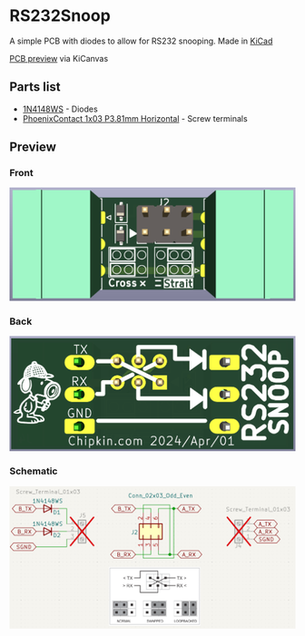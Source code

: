 # RS232Snoop

A simple PCB with diodes to allow for RS232 snooping. Made in [KiCad](https://docs.kicad.org/)

[PCB preview](https://kicanvas.org/?github=https://github.com/funvill/RS232Snoop/tree/main/hardware) via KiCanvas

## Parts list

- [1N4148WS](https://www.digikey.com/en/products/detail/onsemi/1N4148WS/1873805?msockid=20aab5989895639f2f81a754992c6286) - Diodes
- [PhoenixContact 1x03 P3.81mm Horizontal](https://www.digikey.com/en/products/detail/phoenix-contact/1803280/260575) - Screw terminals

## Preview

### Front

![Preview-front](https://github.com/funvill/RS232Snoop/blob/main/top_3d.png?raw=true)

### Back

![Preview-back](https://github.com/funvill/RS232Snoop/blob/main/bottom_3d.png?raw=true)

### Schematic

![Preview-back](https://github.com/funvill/RS232Snoop/blob/main/schematic.png?raw=true)
